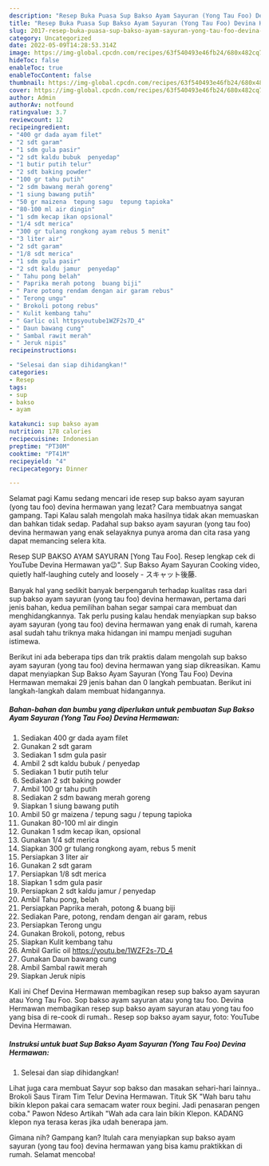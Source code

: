 ```yaml
---
description: "Resep Buka Puasa Sup Bakso Ayam Sayuran (Yong Tau Foo) Devina Hermawan yang Menggugah Selera"
title: "Resep Buka Puasa Sup Bakso Ayam Sayuran (Yong Tau Foo) Devina Hermawan yang Menggugah Selera"
slug: 2017-resep-buka-puasa-sup-bakso-ayam-sayuran-yong-tau-foo-devina-hermawan-yang-menggugah-selera
category: Uncategorized
date: 2022-05-09T14:28:53.314Z
image: https://img-global.cpcdn.com/recipes/63f540493e46fb24/680x482cq70/sup-bakso-ayam-sayuran-yong-tau-foo-devina-hermawan-foto-resep-utama.jpg
hideToc: false
enableToc: true
enableTocContent: false
thumbnail: https://img-global.cpcdn.com/recipes/63f540493e46fb24/680x482cq70/sup-bakso-ayam-sayuran-yong-tau-foo-devina-hermawan-foto-resep-utama.jpg
cover: https://img-global.cpcdn.com/recipes/63f540493e46fb24/680x482cq70/sup-bakso-ayam-sayuran-yong-tau-foo-devina-hermawan-foto-resep-utama.jpg
author: Admin
authorAv: notfound
ratingvalue: 3.7
reviewcount: 12
recipeingredient:
- "400 gr dada ayam filet"
- "2 sdt garam"
- "1 sdm gula pasir"
- "2 sdt kaldu bubuk  penyedap"
- "1 butir putih telur"
- "2 sdt baking powder"
- "100 gr tahu putih"
- "2 sdm bawang merah goreng"
- "1 siung bawang putih"
- "50 gr maizena  tepung sagu  tepung tapioka"
- "80-100 ml air dingin"
- "1 sdm kecap ikan opsional"
- "1/4 sdt merica"
- "300 gr tulang rongkong ayam rebus 5 menit"
- "3 liter air"
- "2 sdt garam"
- "1/8 sdt merica"
- "1 sdm gula pasir"
- "2 sdt kaldu jamur  penyedap"
- " Tahu pong belah"
- " Paprika merah potong  buang biji"
- " Pare potong rendam dengan air garam rebus"
- " Terong ungu"
- " Brokoli potong rebus"
- " Kulit kembang tahu"
- " Garlic oil httpsyoutube1WZF2s7D_4"
- " Daun bawang cung"
- " Sambal rawit merah"
- " Jeruk nipis"
recipeinstructions:

- "Selesai dan siap dihidangkan!"
categories:
- Resep
tags:
- sup
- bakso
- ayam

katakunci: sup bakso ayam 
nutrition: 178 calories
recipecuisine: Indonesian
preptime: "PT30M"
cooktime: "PT41M"
recipeyield: "4"
recipecategory: Dinner

---
```



Selamat pagi Kamu sedang mencari ide resep sup bakso ayam sayuran (yong tau foo) devina hermawan yang lezat? Cara membuatnya sangat gampang. Tapi Kalau salah mengolah maka hasilnya tidak akan memuaskan dan bahkan tidak sedap. Padahal sup bakso ayam sayuran (yong tau foo) devina hermawan yang enak selayaknya punya aroma dan cita rasa yang dapat memancing selera kita.


Resep SUP BAKSO AYAM SAYURAN [Yong Tau Foo]. Resep lengkap cek di YouTube Devina Hermawan ya😉&#34;. Sup Bakso Ayam Sayuran Cooking video, quietly half-laughing cutely and loosely - スキャット後藤.

Banyak hal yang sedikit banyak berpengaruh terhadap kualitas rasa dari sup bakso ayam sayuran (yong tau foo) devina hermawan, pertama dari jenis bahan, kedua pemilihan bahan segar sampai cara membuat dan menghidangkannya. Tak perlu pusing kalau hendak menyiapkan sup bakso ayam sayuran (yong tau foo) devina hermawan yang enak di rumah, karena asal sudah tahu triknya maka hidangan ini mampu menjadi suguhan istimewa.


Berikut ini ada beberapa tips dan trik praktis dalam mengolah sup bakso ayam sayuran (yong tau foo) devina hermawan yang siap dikreasikan. Kamu dapat menyiapkan Sup Bakso Ayam Sayuran (Yong Tau Foo) Devina Hermawan memakai 29 jenis bahan dan 0 langkah pembuatan. Berikut ini langkah-langkah dalam membuat hidangannya.

<!--inarticleads1-->

##### Bahan-bahan dan bumbu yang diperlukan untuk pembuatan Sup Bakso Ayam Sayuran (Yong Tau Foo) Devina Hermawan:

1. Sediakan 400 gr dada ayam filet
1. Gunakan 2 sdt garam
1. Sediakan 1 sdm gula pasir
1. Ambil 2 sdt kaldu bubuk / penyedap
1. Sediakan 1 butir putih telur
1. Sediakan 2 sdt baking powder
1. Ambil 100 gr tahu putih
1. Sediakan 2 sdm bawang merah goreng
1. Siapkan 1 siung bawang putih
1. Ambil 50 gr maizena / tepung sagu / tepung tapioka
1. Gunakan 80-100 ml air dingin
1. Gunakan 1 sdm kecap ikan, opsional
1. Gunakan 1/4 sdt merica
1. Siapkan 300 gr tulang rongkong ayam, rebus 5 menit
1. Persiapkan 3 liter air
1. Gunakan 2 sdt garam
1. Persiapkan 1/8 sdt merica
1. Siapkan 1 sdm gula pasir
1. Persiapkan 2 sdt kaldu jamur / penyedap
1. Ambil  Tahu pong, belah
1. Persiapkan  Paprika merah, potong &amp; buang biji
1. Sediakan  Pare, potong, rendam dengan air garam, rebus
1. Persiapkan  Terong ungu
1. Gunakan  Brokoli, potong, rebus
1. Siapkan  Kulit kembang tahu
1. Ambil  Garlic oil https://youtu.be/1WZF2s-7D_4
1. Gunakan  Daun bawang cung
1. Ambil  Sambal rawit merah
1. Siapkan  Jeruk nipis


Kali ini Chef Devina Hermawan membagikan resep sup bakso ayam sayuran atau Yong Tau Foo. Sop bakso ayam sayuran atau yong tau foo. Devina Hermawan membagikan resep sup bakso ayam sayuran atau yong tau foo yang bisa di re-cook di rumah.. Resep sop bakso ayam sayur, foto: YouTube Devina Hermawan. 

<!--inarticleads2-->

##### Instruksi untuk buat Sup Bakso Ayam Sayuran (Yong Tau Foo) Devina Hermawan:


1. Selesai dan siap dihidangkan!

Lihat juga cara membuat Sayur sop bakso dan masakan sehari-hari lainnya.. Brokoli Saus Tiram Tim Telur Devina Hermawan. Tituk SK &#34;Wah baru tahu bikin klepon pakai cara semacam water roux begini. Jadi penasaran pengen coba.&#34; Pawon Ndeso Artikah &#34;Wah ada cara lain bikin Klepon. KADANG klepon nya terasa keras jika udah benerapa jam. 

Gimana nih? Gampang kan? Itulah cara menyiapkan sup bakso ayam sayuran (yong tau foo) devina hermawan yang bisa kamu praktikkan di rumah. Selamat mencoba!
